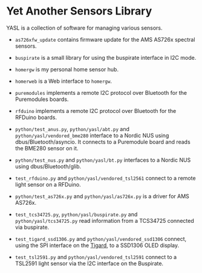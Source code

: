 # Yet Another Sensors Library

YASL is a collection of software for managing various sensors.

* `as726xfw_update` contains firmware update for the AMS AS726x
  spectral sensors.

* `buspirate` is a small library for using the buspirate interface in
  I2C mode.

* `homergw` is my personal home sensor hub.

* `homerweb` is a Web interface to `homergw`.

* `puremodules` implements a remote I2C protocol over Bluetooth for
  the Puremodules boards.

* `rfduino` implements a remote I2C protocol over Bluetooth for the
  RFDuino boards.

* `python/test_anus.py`, `python/yasl/abt.py` and
  `python/yasl/vendored_bme280` interface to a Nordic NUS using
  dbus/Bluetooth/asyncio. It connects to a Puremodule board and reads
  the BME280 sensor on it.

* `python/test_nus.py` and `python/yasl/bt.py` interfaces to a Nordic
  NUS using dbus/Bluetooth/glib.

* `test_rfduino.py` and `python/yasl/vendored_tsl2561` connect to a
  remote light sensor on a RFDuino.

* `python/test_as726x.py` and `python/yasl/as726x.py` is a driver for
  AMS AS726x.

* `test_tcs34725.py`, `python/yasl/buspirate.py` and
  `python/yasl/tcs34725.py` read information from a TCS34725 connected
  via buspirate.

* `test_tigard_ssd1306.py` and `python/yasl/vendored_ssd1306` connect,
  using the SPI interface on the
  [Tigard](https://github.com/tigard-tools/tigard), to a SSD1306 OLED
  display.

* `test_tsl2591.py` and `python/yasl/vendored_tsl2591` connect to a
  TSL2591 light sensor via the I2C interface on the Buspirate.
